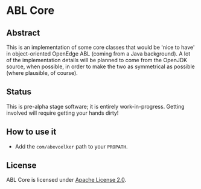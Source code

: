 ABL Core
==========================

Abstract
--------------
This is an implementation of some core classes that would be 'nice to have' in object-oriented OpenEdge ABL (coming from a Java background).  A lot of the implementation details will be planned to come from the OpenJDK source, when possible, in order to make the two as symmetrical as possible (where plausible, of course).

Status
--------------
This is pre-alpha stage software; it is entirely work-in-progress.  Getting involved will require getting your hands dirty!

How to use it
--------------
* Add the `com/abevoelker` path to your `PROPATH`.

License
--------
ABL Core is licensed under [Apache License 2.0][licensesite].

[licensesite]: http://github.com/abevoelker/abl-core/blob/master/LICENSE
